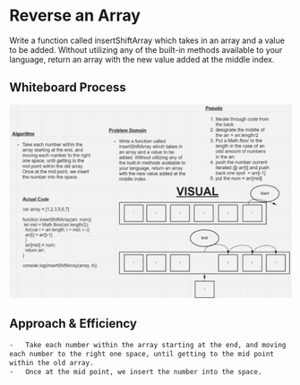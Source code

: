 # Reverse an Array
Write a function called insertShiftArray which takes in an array and a value to be added. Without utilizing any of the built-in methods available to your language, return an array with the new value added at the middle index.
## Whiteboard Process
![Whiteboard](./insertShiftArray.png)

## Approach & Efficiency
    -   Take each number within the array starting at the end, and moving each number to the right one space, until getting to the mid point within the old array. 
    -   Once at the mid point, we insert the number into the space.